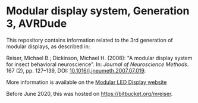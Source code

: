 # Modular display system, Generation 3, AVRDude

This repository contains information related to the 3rd generation of modular displays, as described in:

Reiser, Michael B.; Dickinson, Michael H. (2008): "A modular display system for insect behavioral neuroscience". In: *Journal of Neuroscience Methods*. 167 (2), pp.&nbsp;127–139, DOI: [10.1016/j.jneumeth.2007.07.019](https://doi.org/10.1016/j.jneumeth.2007.07.019).

More information is available on the [Modular LED Display website](https://reiserlab.github.io/Modular-LED-Display/)

Before June 2020, this was hosted on <https://bitbucket.org/mreiser>.
